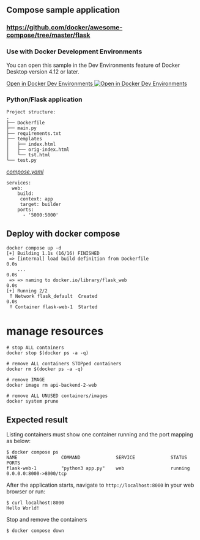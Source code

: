 ## Compose sample application

### https://github.com/docker/awesome-compose/tree/master/flask

### Use with Docker Development Environments

You can open this sample in the Dev Environments feature of Docker Desktop version 4.12 or later.

[Open in Docker Dev Environments <img src="../open_in_new.svg" alt="Open in Docker Dev Environments" align="top"/>](https://open.docker.com/dashboard/dev-envs?url=https://github.com/docker/awesome-compose/tree/master/flask)

### Python/Flask application

```
Project structure:
.
├── Dockerfile
├── main.py
├── requirements.txt
├── templates
│   ├── index.html
│   ├── orig-index.html
│   └── tst.html
└── test.py
```

[_compose.yaml_](compose.yaml)
```
services: 
  web: 
    build:
     context: app
     target: builder
    ports: 
      - '5000:5000'
```

## Deploy with docker compose

```
docker compose up -d
[+] Building 1.1s (16/16) FINISHED
 => [internal] load build definition from Dockerfile                                                                                                                                                                                       0.0s
    ...                                                                                                                                         0.0s
 => => naming to docker.io/library/flask_web                                                                                                                                                                                               0.0s
[+] Running 2/2
 ⠿ Network flask_default  Created                                                                                                                                                                                                          0.0s
 ⠿ Container flask-web-1  Started
```

# manage resources
```
# stop ALL containers
docker stop $(docker ps -a -q)

# remove ALL containers STOPped containers
docker rm $(docker ps -a -q)

# remove IMAGE
docker image rm api-backend-2-web

# remove ALL UNUSED containers/images
docker system prune
```

## Expected result

Listing containers must show one container running and the port mapping as below:
```
$ docker compose ps
NAME                COMMAND             SERVICE             STATUS              PORTS
flask-web-1         "python3 app.py"    web                 running             0.0.0.0:8000->8000/tcp
```

After the application starts, navigate to `http://localhost:8000` in your web browser or run:
```
$ curl localhost:8000
Hello World!
```

Stop and remove the containers
```
$ docker compose down
```
